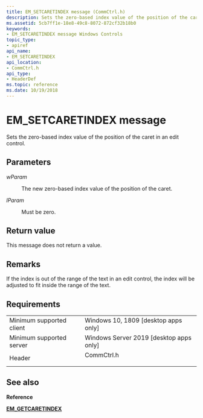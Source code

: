 ```yaml
---
title: EM_SETCARETINDEX message (CommCtrl.h)
description: Sets the zero-based index value of the position of the caret in an edit control.
ms.assetid: 5cb7ff1e-18e8-49c8-8072-872cf32b18b0
keywords:
- EM_SETCARETINDEX message Windows Controls
topic_type:
- apiref
api_name:
- EM_SETCARETINDEX
api_location:
- CommCtrl.h
api_type:
- HeaderDef
ms.topic: reference
ms.date: 10/19/2018
---
```


# EM\_SETCARETINDEX message

Sets the zero-based index value of the position of the caret in an edit control.

## Parameters

<dl> <dt>

*wParam* 
</dt> <dd>

The new zero-based index value of the position of the caret.

</dd> <dt>

*lParam* 
</dt> <dd>Must be zero.</dd> </dl>

## Return value

This message does not return a value.

## Remarks

If the index is out of the range of the text in an edit control, the index will be adjusted to fit inside the range of the text.

## Requirements



|                                     |                                                                                                          |
|-------------------------------------|----------------------------------------------------------------------------------------------------------|
| Minimum supported client<br/> | Windows 10, 1809 \[desktop apps only\]<br/>                                                           |
| Minimum supported server<br/> | Windows Server 2019 \[desktop apps only\]<br/>                                                     |
| Header<br/>                   | <dl> <dt>CommCtrl.h</dt> </dl> |



## See also

<dl> <dt>

**Reference**
</dt> <dt>

[**EM\_GETCARETINDEX**](em-getcaretindex.md)
</dt> </dl>

 

 





